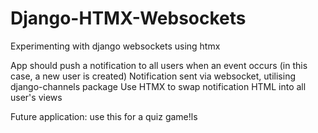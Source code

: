# Django-HTMX-Websockets
 Experimenting with django websockets using htmx

App should push a notification to all users when an event occurs (in this case, a new user is created)
Notification sent via websocket, utilising django-channels package
Use HTMX to swap notification HTML into all user's views

Future application: use this for a quiz game!ls

